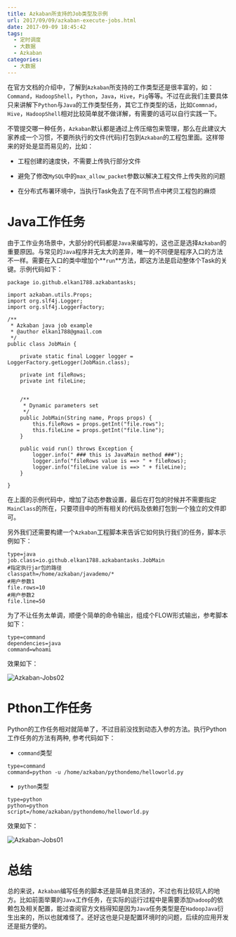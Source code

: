 ```yaml
---
title: Azkaban所支持的Job类型及示例
url: 2017/09/09/azkaban-execute-jobs.html
date: 2017-09-09 18:45:42
tags:
  - 定时调度
  - 大数据
  - Azkaban
categories:
  - 大数据
---
```



在官方文档的介绍中，了解到`Azkaban`所支持的工作类型还是很丰富的，如：`Command`，`HadoopShell`，`Python`，`Java`，`Hive`，`Pig`等等。不过在此我们主要具体只来讲解下`Python`与`Java`的工作类型任务，其它工作类型的话，比如`Commnad`，`Hive`，`HadoopShell`相对比较简单就不做详解，有需要的话可以自行实践一下。

不管提交哪一种任务，`Azkaban`默认都是通过上传压缩包来管理，那么在此建议大家养成一个习惯，不要所执行的文件(代码)打包到`Azkaban`的工程包里面。这样带来的好处是显而易见的，比如：

- 工程创建的速度快，不需要上传执行部分文件

- 避免了修改`MySQL`中的`max_allow_packet`参数以解决工程文件上传失败的问题

- 在分布式布署环境中，当执行Task免去了在不同节点中拷贝工程包的麻烦


<!--more-->

# Java工作任务

由于工作业务场景中，大部分的代码都是`Java`来编写的，这也正是选择`Azkaban`的重要原因。与常见的`Java`程序并无太大的差异，唯一的不同便是程序入口的方法不一样。需要在入口的类中增加个**`run`**方法，即这方法是启动整体个Task的关键。示例代码如下：

```
package io.github.elkan1788.azkabantasks;

import azkaban.utils.Props;
import org.slf4j.Logger;
import org.slf4j.LoggerFactory;

/**
 * Azkaban java job example
 * @author elkan1788@gmail.com
 */
public class JobMain {

    private static final Logger logger = LoggerFactory.getLogger(JobMain.class);

    private int fileRows;
    private int fileLine;


    /**
     * Dynamic parameters set
     */
    public JobMain(String name, Props props) {
        this.fileRows = props.getInt("file.rows");
        this.fileLine = props.getInt("file.line");
    }

    public void run() throws Exception {
        logger.info(" ### this is JavaMain method ###");
        logger.info("fileRows value is ==> " + fileRows);
        logger.info("fileLine value is ==> " + fileLine);
    }

}
```

在上面的示例代码中，增加了动态参数设置，最后在打包的时候并不需要指定`MainClass`的所在，只要项目中的所有相关的代码及依赖打包到一个独立的文件即可。

另外我们还需要构建一个`Azkaban`工程脚本来告诉它如何执行我们的任务，脚本示例如下：

```
type=java
job.class=io.github.elkan1788.azkabantasks.JobMain
#指定执行jar包的路径
classpath=/home/azkaban/javademo/*
#用户参数1
file.rows=10
#用户参数2
file.line=50
```

为了不让任务太单调，顺便个简单的命令输出，组成个FLOW形式输出，参考脚本如下：

```
type=command
dependencies=java
command=whoami
```

效果如下：

![Azkaban-Jobs02](http://siteimgs.lisenhui.cn/2017/09-09-azkaban-jobs-02.png)

# Pthon工作任务

Python的工作任务相对就简单了，不过目前没找到动态入参的方法。执行Python工作任务的方法有两种, 参考代码如下：

- `command`类型

```
type=command
command=python -u /home/azkaban/pythondemo/helloworld.py
```

- `python`类型

```
type=python
python=python
script=/home/azkaban/pythondemo/helloworld.py
```

效果如下：

![Azkaban-Jobs01](http://siteimgs.lisenhui.cn/2017/09-09-azkaban-jobs-01.png)

# 总结

总的来说，`Azkaban`编写任务的脚本还是简单且灵活的，不过也有比较坑人的地方。比如前面举粟的`Java`工作任务，在实际的运行过程中是需要添加`hadoop`的依赖包及相关配置，能过查阅官方文档得知是因为`Java`任务类型是在`HadoopJava`衍生出来的，所以也就难怪了。还好这也是只是配置环境时的问题，后续的应用开发还是挺方便的。






